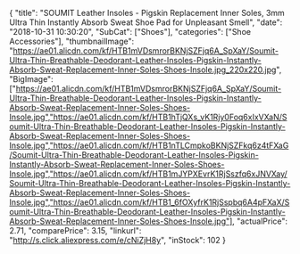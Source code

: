 {
	"title": "SOUMIT Leather Insoles - Pigskin Replacement Inner Soles, 3mm Ultra Thin Instantly Absorb Sweat Shoe Pad for Unpleasant Smell",
	"date": "2018-10-31 10:30:20",
	"SubCat": ["Shoes"],
	"categories": ["Shoe Accessories"],
	"thumbnailImage": "https://ae01.alicdn.com/kf/HTB1mVDsmrorBKNjSZFjq6A_SpXaY/Soumit-Ultra-Thin-Breathable-Deodorant-Leather-Insoles-Pigskin-Instantly-Absorb-Sweat-Replacement-Inner-Soles-Shoes-Insole.jpg_220x220.jpg",
	"BigImage": ["https://ae01.alicdn.com/kf/HTB1mVDsmrorBKNjSZFjq6A_SpXaY/Soumit-Ultra-Thin-Breathable-Deodorant-Leather-Insoles-Pigskin-Instantly-Absorb-Sweat-Replacement-Inner-Soles-Shoes-Insole.jpg","https://ae01.alicdn.com/kf/HTB1hTjQXs_vK1Rjy0Foq6xIxVXaN/Soumit-Ultra-Thin-Breathable-Deodorant-Leather-Insoles-Pigskin-Instantly-Absorb-Sweat-Replacement-Inner-Soles-Shoes-Insole.jpg","https://ae01.alicdn.com/kf/HTB1nTLCmpkoBKNjSZFkq6z4tFXaG/Soumit-Ultra-Thin-Breathable-Deodorant-Leather-Insoles-Pigskin-Instantly-Absorb-Sweat-Replacement-Inner-Soles-Shoes-Insole.jpg","https://ae01.alicdn.com/kf/HTB1mJYPXEvrK1RjSszfq6xJNVXay/Soumit-Ultra-Thin-Breathable-Deodorant-Leather-Insoles-Pigskin-Instantly-Absorb-Sweat-Replacement-Inner-Soles-Shoes-Insole.jpg","https://ae01.alicdn.com/kf/HTB1_6fOXyfrK1RjSspbq6A4pFXaX/Soumit-Ultra-Thin-Breathable-Deodorant-Leather-Insoles-Pigskin-Instantly-Absorb-Sweat-Replacement-Inner-Soles-Shoes-Insole.jpg"],
	"actualPrice": 2.71,
	"comparePrice": 3.15,
	"linkurl": "http://s.click.aliexpress.com/e/cNiZjH8y",
	"inStock": 102
}
